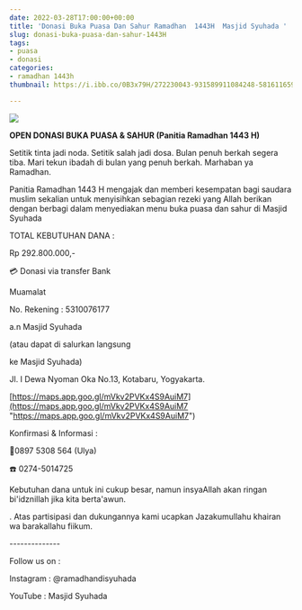 ```yaml
---
date: 2022-03-28T17:00:00+00:00
title: 'Donasi Buka Puasa Dan Sahur Ramadhan  1443H  Masjid Syuhada '
slug: donasi-buka-puasa-dan-sahur-1443H
tags:
- puasa
- donasi
categories:
- ramadhan 1443h
thumbnail: https://i.ibb.co/0B3x79H/272230043-931589911084248-58161165976322380-n.jpg

---
```

![](https://i.ibb.co/194qHk1/Whats-App-Image-2022-03-28-at-6-23-58-PM.jpg)

**OPEN DONASI BUKA PUASA & SAHUR (Panitia Ramadhan 1443 H)**

Setitik tinta jadi noda. Setitik salah jadi dosa. Bulan penuh berkah segera tiba. Mari tekun ibadah di bulan yang penuh berkah. Marhaban ya Ramadhan.

Panitia Ramadhan 1443 H mengajak dan memberi kesempatan bagi saudara muslim sekalian untuk menyisihkan sebagian rezeki yang Allah berikan dengan berbagi dalam menyediakan menu buka puasa dan sahur di Masjid Syuhada

TOTAL KEBUTUHAN DANA :

Rp 292.800.000,-

💳 Donasi via transfer Bank

Muamalat

No. Rekening : 5310076177

a.n Masjid Syuhada

(atau dapat di salurkan langsung

ke Masjid Syuhada)

Jl. I Dewa Nyoman Oka No.13, Kotabaru, Yogyakarta.

[https://maps.app.goo.gl/mVkv2PVKx4S9AuiM7](https://maps.app.goo.gl/mVkv2PVKx4S9AuiM7 "https://maps.app.goo.gl/mVkv2PVKx4S9AuiM7")

Konfirmasi & Informasi :

📱0897 5308 564 (Ulya)

☎️ 0274-5014725

Kebutuhan dana untuk ini cukup besar, namun insyaAllah akan ringan bi'idznillah jika kita berta'awun.

. Atas partisipasi dan dukungannya kami ucapkan Jazakumullahu khairan wa barakallahu fiikum.

\--------------

Follow us on :

Instagram : @ramadhandisyuhada

YouTube : Masjid Syuhada